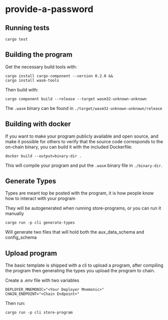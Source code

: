 <!-- Generated with cargo generate entropyxyz/programs -->

# provide-a-password

## Running tests

`cargo test`

## Building the program

Get the necessary build tools with:

```shell
cargo install cargo-component --version 0.2.0 &&
cargo install wasm-tools
```

Then build with:

```shell
cargo component build --release --target wasm32-unknown-unknown
```

The `.wasm` binary can be found in `./target/wasm32-unknown-unknown/release`

## Building with docker

If you want to make your program publicly available and open source, and make it possible for others to verify that the source code corresponds to the on-chain binary, you can build it with the included Dockerfile:

```shell
docker build --output=binary-dir .
```

This will compile your program and put the `.wasm` binary file in `./binary-dir`.

## Generate Types

Types are meant top be posted with the program, it is how people know how to interact with your program

They will be autogenerated when running store-programs, or you can run it manually

```shell
cargo run -p cli generate-types
```

Will generate two files that will hold both the aux_data_schema and config_schema

## Upload program

The basic template is shipped with a cli to upload a program, after compiling the program then generating the types
you upload the program to chain.

Create a .env file with two variables

```env
DEPLOYER_MNEMONIC="<Your Deployer Mnemonic>"
CHAIN_ENDPOINT="<Chain Endpoint>"
```

Then run:

```shell
cargo run -p cli store-program
```
